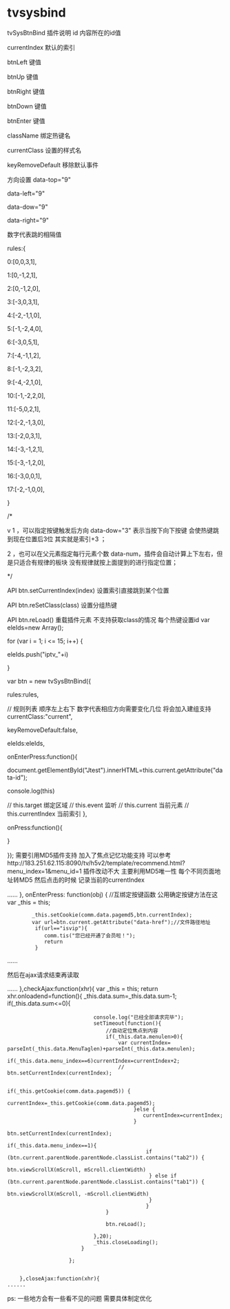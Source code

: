 # tvsysbind
tvSysBtnBind 插件说明
id 内容所在的id值

currentIndex 默认的索引

btnLeft 键值

btnUp 键值

btnRight 键值

btnDown 键值

btnEnter 键值

className 绑定热键名

currentClass 设置的样式名

keyRemoveDefault 移除默认事件

方向设置
data-top="9"

data-left="9"

data-dow="9"

data-right="9"

数字代表跳的相隔值


rules:{

0:[0,0,3,1],

1:[0,-1,2,1],

2:[0,-1,2,0],

3:[-3,0,3,1],

4:[-2,-1,1,0],

5:[-1,-2,4,0],

6:[-3,0,5,1],

7:[-4,-1,1,2],

8:[-1,-2,3,2],

9:[-4,-2,1,0],

10:[-1,-2,2,0],

11:[-5,0,2,1],

12:[-2,-1,3,0],

13:[-2,0,3,1],

14:[-3,-1,2,1],

15:[-3,-1,2,0],

16:[-3,0,0,1],

17:[-2,-1,0,0],

}

/*

v
1 ，可以指定按键触发后方向 data-dow="3" 表示当按下向下按键 会使热键跳到现在位置后3位 其实就是索引+3 ；

2 ，也可以在父元素指定每行元素个数 data-num，插件会自动计算上下左右，但是只适合有规律的板块 没有规律就按上面提到的进行指定位置；

*/


API btn.setCurrentIndex(index) 设置索引直接跳到某个位置

API btn.reSetClass(class) 设置分组热键

API btn.reLoad() 重载插件元素
不支持获取class的情况 每个热键设置id
var eleIds=new Array();

for (var i = 1; i <= 15; i++) {

eleIds.push("iptv_"+i)

}

var btn = new tvSysBtnBind({

rules:rules,

// 规则列表 顺序左上右下 数字代表相应方向需要变化几位 将会加入建组支持
currentClass:"current",

keyRemoveDefault:false,

eleIds:eleIds,

onEnterPress:function(){

document.getElementById("Jtest").innerHTML=this.current.getAttribute("data-id");

console.log(this)

// this.target 绑定区域
// this.event 监听
// this.current 当前元素
// this.currentIndex 当前索引
},

onPress:function(){

}

});
需要引用MD5插件支持
加入了焦点记忆功能支持 可以参考http://183.251.62.115:8090/tv/h5v2/template/recommend.html?menu_index=1&menu_id=1
插件改动不大
主要利用MD5唯一性 每个不同页面地址转MD5 然后点击的时候 记录当前的currentIndex

......
},
		onEnterPress: function(obj) {
			//互绑定按键函数 公用确定按键方法在这
			var _this = this;
			 
			
			_this.setCookie(comm.data.pagemd5,btn.currentIndex);
			var url=btn.current.getAttribute("data-href");//文件路径地址
			 if(url=="isvip"){
			 	comm.tis("您已经开通了会员啦！");
			 	return
			 }
......

然后在ajax请求结束再读取

......
},checkAjax:function(xhr){
			var _this = this;
			return xhr.onloadend=function(){
						_this.data.sum=_this.data.sum-1;
							if(_this.data.sum<=0){

								console.log("已经全部请求完毕");
								setTimeout(function(){
									//自动定位焦点到内容
									if(_this.data.menulen>0){
										var currentIndex= parseInt(_this.data.MenuTaglen)+parseInt(_this.data.menulen);
										if(_this.data.menu_index==6)currentIndex=currentIndex+2;
										// 	btn.setCurrentIndex(currentIndex);
											 
											 if(_this.getCookie(comm.data.pagemd5)) {
											 	currentIndex=_this.getCookie(comm.data.pagemd5);
											 }else {
											 	currentIndex=currentIndex;
											 } 
			  									btn.setCurrentIndex(currentIndex);
			  									if(_this.data.menu_index==1){
			  									 if (btn.current.parentNode.parentNode.classList.contains("tab2")) {
											        btn.viewScrollX(mScroll, mScroll.clientWidth)
											      } else if (btn.current.parentNode.parentNode.classList.contains("tab1")) {
											        btn.viewScrollX(mScroll, -mScroll.clientWidth)
											      }
											     }
									}
							
									btn.reLoad();
								
								},20);
								_this.closeLoading();   
							}

			        	};
			

		},closeAjax:function(xhr){
    ......
ps: 一些地方会有一些看不见的问题 需要具体制定优化 
